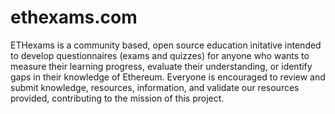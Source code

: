 # ethexams.com
ETHexams is a community based, open source education initative intended to develop questionnaires (exams and quizzes) for anyone who wants to measure their learning progress, evaluate their understanding, or identify gaps in their knowledge of Ethereum. Everyone is encouraged to review and submit knowledge, resources, information, and validate our resources provided, contributing to the mission of this project.
